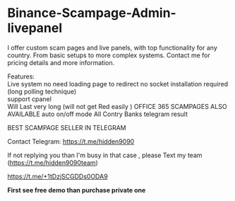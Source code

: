  # Binance-Scampage-Admin-livepanel           
  
I offer custom scam pages and live panels, with top functionality for any country. From basic setups to more complex systems.
Contact me for pricing details and more information.
    
Features:      
Live system no need loading page to redirect 
no socket installation required (long polling technique)        
support cpanel  
Will Last very long (will not get Red easily )
OFFICE 365 SCAMPAGES ALSO AVAILABLE 
auto on/off mode
All Contry Banks 
telegram result       
           
 

 BEST SCAMPAGE SELLER IN TELEGRAM     

Contact Telegram: https://t.me/hidden9090

If not replying you than  I'm busy in that case , please 
Text my team 
(https://t.me/hidden9090team)

https://t.me/+1tDzjSCGDDs0ODA9

 **First see free demo than purchase private one**                                                                                  
